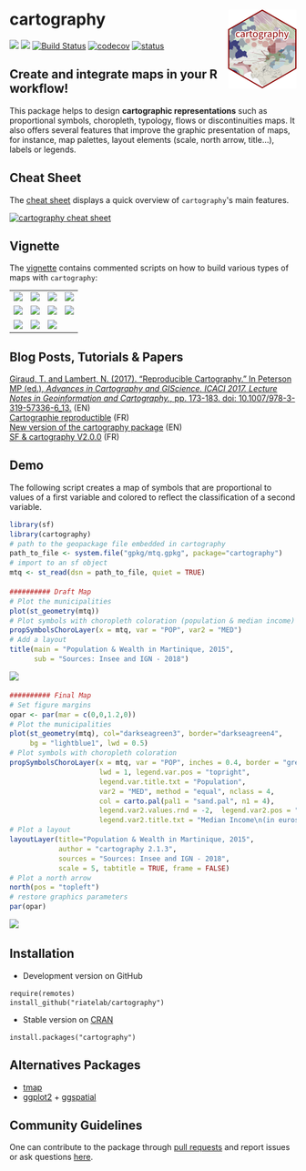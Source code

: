 # cartography <img src="man/figures/logo.png" align="right" alt="" width="120" />

[![](https://www.r-pkg.org/badges/version-ago/cartography)](https://cran.r-project.org/package=cartography)
[![](https://cranlogs.r-pkg.org/badges/cartography?color=brightgreen)](https://cran.r-project.org/package=cartography)
[![Build Status](https://travis-ci.org/riatelab/cartography.svg?branch=master)](https://travis-ci.org/riatelab/cartography)
[![codecov](https://codecov.io/gh/riatelab/cartography/branch/master/graph/badge.svg)](https://codecov.io/gh/riatelab/cartography)
 [![status](http://joss.theoj.org/papers/0c2d51fc23efb8e1f87d764da8414923/status.svg)](http://joss.theoj.org/papers/0c2d51fc23efb8e1f87d764da8414923)  



## Create and integrate maps in your R workflow! 
This package helps to design **cartographic representations** such as proportional symbols, choropleth, typology, flows or discontinuities maps. It also offers several features that improve the graphic presentation of maps, for instance, map palettes, layout elements (scale, north arrow, title...), labels or legends.

## Cheat Sheet
The [cheat sheet](http://riatelab.github.io/cartography/vignettes/cheatsheet/cartography_cheatsheet.pdf) displays a quick overview of `cartography`'s main features.

<a href="http://riatelab.github.io/cartography/vignettes/cheatsheet/cartography_cheatsheet.pdf"><img src="https://raw.githubusercontent.com/riatelab/cartography/master/img/cheat_sheet.png" alt="cartography cheat sheet" width="300"/></a>


## Vignette
The [vignette](https://CRAN.R-project.org/package=cartography/vignettes/cartography.html) 
contains commented scripts on how to build various types of maps with `cartography`:

<table>
<tbody>
<tr>
<td><img src="https://raw.githubusercontent.com/riatelab/cartography/master/img/map03.png" /></td>
<td><img src="https://raw.githubusercontent.com/riatelab/cartography/master/img/map02.png" /></td>
<td><img src="https://raw.githubusercontent.com/riatelab/cartography/master/img/map06.png" /></td>
<td><img src="https://raw.githubusercontent.com/riatelab/cartography/master/img/map04.png" /></td>
</tr>
<tr>
<td><img src="https://raw.githubusercontent.com/riatelab/cartography/master/img/map01.png" /></td>
<td><img src="https://raw.githubusercontent.com/riatelab/cartography/master/img/map08.png" /></td>
<td><img src="https://raw.githubusercontent.com/riatelab/cartography/master/img/map09.png" /></td>
<td><img src="https://raw.githubusercontent.com/riatelab/cartography/master/img/map05.png" /></td>
</tr>
<tr>
<td><img src="https://raw.githubusercontent.com/riatelab/cartography/master/img/map07.png" /></td>
<td><img src="https://raw.githubusercontent.com/riatelab/cartography/master/img/map10.png" /></td>
<td><img src="https://raw.githubusercontent.com/riatelab/cartography/master/img/map11.png" /></td>
</tr>
</tbody>
</table>



## Blog Posts, Tutorials & Papers


[Giraud, T. and Lambert, N. (2017). “Reproducible Cartography.” In Peterson MP (ed.), _Advances in Cartography and GIScience. ICACI 2017. Lecture Notes in Geoinformation and Cartography._, pp.
173-183. doi: 10.1007/978-3-319-57336-6_13.](https://github.com/riatelab/ReproducibleCartography) (EN)      
[Cartographie reproductible](https://riatelab.github.io/cartographie-reproductible) (FR)  
[New version of the cartography package](https://rgeomatic.hypotheses.org/1205) (EN)    
[SF & cartography V2.0.0](https://rgeomatic.hypotheses.org/1149) (FR)   


## Demo
The following script creates a map of symbols that are proportional to values of a 
first variable and colored to reflect the classification of a second variable.  


```r
library(sf)
library(cartography)
# path to the geopackage file embedded in cartography
path_to_file <- system.file("gpkg/mtq.gpkg", package="cartography")
# import to an sf object
mtq <- st_read(dsn = path_to_file, quiet = TRUE)

########## Draft Map
# Plot the municipalities
plot(st_geometry(mtq))
# Plot symbols with choropleth coloration (population & median income)
propSymbolsChoroLayer(x = mtq, var = "POP", var2 = "MED")
# Add a layout
title(main = "Population & Wealth in Martinique, 2015", 
      sub = "Sources: Insee and IGN - 2018")
```

![](https://raw.githubusercontent.com/riatelab/cartography/master/img/readme_raw.png)

```r
########## Final Map
# Set figure margins
opar <- par(mar = c(0,0,1.2,0))
# Plot the municipalities
plot(st_geometry(mtq), col="darkseagreen3", border="darkseagreen4",  
     bg = "lightblue1", lwd = 0.5)
# Plot symbols with choropleth coloration
propSymbolsChoroLayer(x = mtq, var = "POP", inches = 0.4, border = "grey50",
                      lwd = 1, legend.var.pos = "topright", 
                      legend.var.title.txt = "Population",
                      var2 = "MED", method = "equal", nclass = 4, 
                      col = carto.pal(pal1 = "sand.pal", n1 = 4),
                      legend.var2.values.rnd = -2,  legend.var2.pos = "left", 
                      legend.var2.title.txt = "Median Income\n(in euros)") 
# Plot a layout
layoutLayer(title="Population & Wealth in Martinique, 2015", 
            author = "cartography 2.1.3", 
            sources = "Sources: Insee and IGN - 2018", 
            scale = 5, tabtitle = TRUE, frame = FALSE)
# Plot a north arrow
north(pos = "topleft")
# restore graphics parameters
par(opar)
```
![](https://raw.githubusercontent.com/riatelab/cartography/master/img/readme_final.png)


## Installation
* Development version on GitHub
```{r}
require(remotes)
install_github("riatelab/cartography")
```

* Stable version on [CRAN](https://CRAN.R-project.org/package=cartography/)
```{r}
install.packages("cartography")
```



## Alternatives Packages
* [tmap](https://github.com/mtennekes/tmap)    
* [ggplot2](https://github.com/tidyverse/ggplot2) + [ggspatial](https://github.com/paleolimbot/ggspatial)     
  


## Community Guidelines

One can contribute to the package through [pull requests](https://github.com/riatelab/cartography/pulls) and report issues or ask questions [here](https://github.com/riatelab/cartography/issues).





